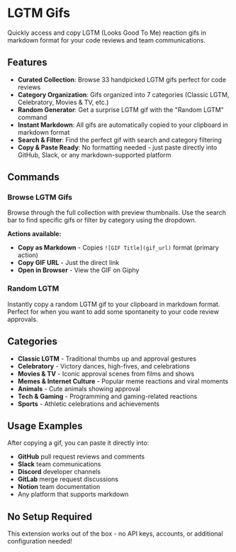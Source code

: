# LGTM Gifs

Quickly access and copy LGTM (Looks Good To Me) reaction gifs in markdown format for your code reviews and team communications.

## Features

- **Curated Collection**: Browse 33 handpicked LGTM gifs perfect for code reviews
- **Category Organization**: Gifs organized into 7 categories (Classic LGTM, Celebratory, Movies & TV, etc.)
- **Random Generator**: Get a surprise LGTM gif with the "Random LGTM" command
- **Instant Markdown**: All gifs are automatically copied to your clipboard in markdown format
- **Search & Filter**: Find the perfect gif with search and category filtering
- **Copy & Paste Ready**: No formatting needed - just paste directly into GitHub, Slack, or any markdown-supported platform

## Commands

### Browse LGTM Gifs
Browse through the full collection with preview thumbnails. Use the search bar to find specific gifs or filter by category using the dropdown.

**Actions available:**
- **Copy as Markdown** - Copies `![GIF Title](gif_url)` format (primary action)
- **Copy GIF URL** - Just the direct link
- **Open in Browser** - View the GIF on Giphy

### Random LGTM
Instantly copy a random LGTM gif to your clipboard in markdown format. Perfect for when you want to add some spontaneity to your code review approvals.

## Categories

- **Classic LGTM** - Traditional thumbs up and approval gestures
- **Celebratory** - Victory dances, high-fives, and celebrations
- **Movies & TV** - Iconic approval scenes from films and shows
- **Memes & Internet Culture** - Popular meme reactions and viral moments
- **Animals** - Cute animals showing approval
- **Tech & Gaming** - Programming and gaming-related reactions
- **Sports** - Athletic celebrations and achievements

## Usage Examples

After copying a gif, you can paste it directly into:

- **GitHub** pull request reviews and comments
- **Slack** team communications
- **Discord** developer channels  
- **GitLab** merge request discussions
- **Notion** team documentation
- Any platform that supports markdown

## No Setup Required

This extension works out of the box - no API keys, accounts, or additional configuration needed!
